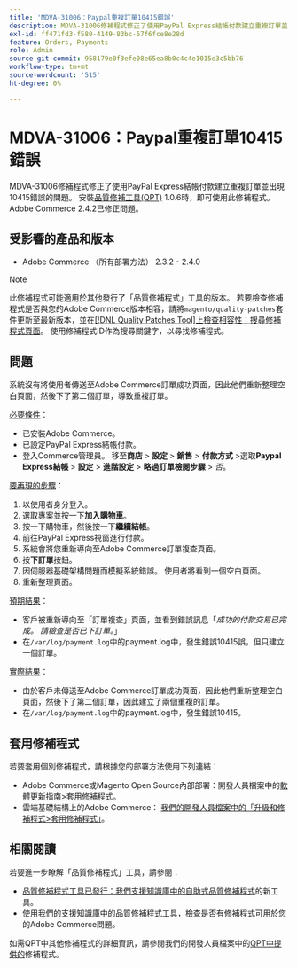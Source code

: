 ```yaml
---
title: 'MDVA-31006：Paypal重複訂單10415錯誤'
description: MDVA-31006修補程式修正了使用PayPal Express結帳付款建立重複訂單並出現10415錯誤的問題。 安裝[Quality Patches Tool (QPT)](/help/announcements/adobe-commerce-announcements/magento-quality-patches-released-new-tool-to-self-serve-quality-patches.md) 1.0.6後，即可使用此修補程式。 Adobe Commerce 2.4.2已修正問題。
exl-id: ff471fd3-f580-4149-83bc-67f6fce8e28d
feature: Orders, Payments
role: Admin
source-git-commit: 958179e0f3efe08e65ea8b0c4c4e1015e3c5bb76
workflow-type: tm+mt
source-wordcount: '515'
ht-degree: 0%

---
```


# MDVA-31006：Paypal重複訂單10415錯誤

MDVA-31006修補程式修正了使用PayPal Express結帳付款建立重複訂單並出現10415錯誤的問題。 安裝[品質修補工具(QPT)](/help/announcements/adobe-commerce-announcements/magento-quality-patches-released-new-tool-to-self-serve-quality-patches.md) 1.0.6時，即可使用此修補程式。 Adobe Commerce 2.4.2已修正問題。

## 受影響的產品和版本

* Adobe Commerce （所有部署方法） 2.3.2 - 2.4.0

>[!NOTE]
>
>此修補程式可能適用於其他發行了「品質修補程式」工具的版本。 若要檢查修補程式是否與您的Adobe Commerce版本相容，請將`magento/quality-patches`套件更新至最新版本，並在[[!DNL Quality Patches Tool]上檢查相容性：搜尋修補程式頁面](https://devdocs.magento.com/quality-patches/tool.html#patch-grid)。 使用修補程式ID作為搜尋關鍵字，以尋找修補程式。

## 問題

系統沒有將使用者傳送至Adobe Commerce訂單成功頁面，因此他們重新整理空白頁面，然後下了第二個訂單，導致重複訂單。

<u>必要條件</u>：

* 已安裝Adobe Commerce。
* 已設定PayPal Express結帳付款。
* 登入Commerce管理員。 移至&#x200B;**商店** > **設定** > **銷售** > **付款方式** >選取&#x200B;**Paypal Express結帳** > **設定** > **進階設定** > **略過訂單檢閱步驟** > *否*。

<u>要再現的步驟</u>：

1. 以使用者身分登入。
1. 選取專案並按一下&#x200B;**加入購物車**。
1. 按一下購物車，然後按一下&#x200B;**繼續結帳**。
1. 前往PayPal Express視窗進行付款。
1. 系統會將您重新導向至Adobe Commerce訂單複查頁面。
1. 按&#x200B;**下訂單**&#x200B;按鈕。
1. 因伺服器基礎架構問題而模擬系統錯誤。 使用者將看到一個空白頁面。
1. 重新整理頁面。

<u>預期結果</u>：

* 客戶被重新導向至「訂單複查」頁面，並看到錯誤訊息「*成功的付款交易已完成。 請檢查是否已下訂單。*」
* 在`/var/log/payment.log`中的payment.log中，發生錯誤10415誤，但只建立一個訂單。

<u>實際結果</u>：

* 由於客戶未傳送至Adobe Commerce訂單成功頁面，因此他們重新整理空白頁面，然後下了第二個訂單，因此建立了兩個重複的訂單。
* 在`/var/log/payment.log`中的payment.log中，發生錯誤10415。

## 套用修補程式

若要套用個別修補程式，請根據您的部署方法使用下列連結：

* Adobe Commerce或Magento Open Source內部部署：開發人員檔案中的[軟體更新指南>套用修補程式](https://devdocs.magento.com/guides/v2.4/comp-mgr/patching/mqp.html)。
* 雲端基礎結構上的Adobe Commerce： [我們的開發人員檔案中的「升級和修補程式>套用修補程式」](https://devdocs.magento.com/cloud/project/project-patch.html)。

## 相關閱讀

若要進一步瞭解「品質修補程式」工具，請參閱：

* [品質修補程式工具已發行：我們支援知識庫中的自助式品質修補程式](/help/announcements/adobe-commerce-announcements/magento-quality-patches-released-new-tool-to-self-serve-quality-patches.md)的新工具。
* [使用我們的支援知識庫中的品質修補程式工具](/help/support-tools/patches-available-in-qpt-tool/check-patch-for-magento-issue-with-magento-quality-patches.md)，檢查是否有修補程式可用於您的Adobe Commerce問題。

如需QPT中其他修補程式的詳細資訊，請參閱我們的開發人員檔案中的[QPT中提供的](https://devdocs.magento.com/quality-patches/tool.html#patch-grid)修補程式。
